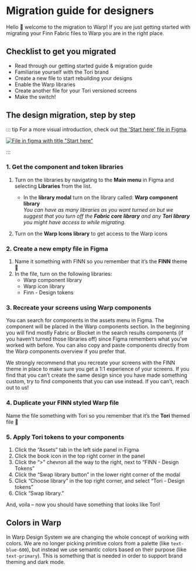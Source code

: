 # Migration guide for designers

Hello 👋 welcome to the migration to Warp! If you are just getting started with migrating your Finn Fabric files to Warp you are in the right place. 

## Checklist to get you migrated

- Read through our getting started guide & migration guide
- Familiarise yourself with the Tori brand
- Create a new file to start rebuilding your designs
- Enable the Warp libraries
- Create another file for your Tori versioned screens
- Make the switch!

## The design migration, step by step

::: tip
For a more visual introduction, check out [the 'Start here' file in Figma](https://www.figma.com/file/8q1w2m8ssGlrYTQUaehU0m/Start-here?type=design&node-id=25%3A687&t=luXVwdsaETcwMDnl-1).

[![File in figma with title "Start here" ](/figma-start-here.png)](https://www.figma.com/file/8q1w2m8ssGlrYTQUaehU0m/Start-here?type=design&node-id=25%3A687&t=luXVwdsaETcwMDnl-1)

:::

### 1. Get the component and token libraries

1. Turn on the libraries by navigating to the **Main menu** in Figma and selecting **Libraries** from the list.
    - In the **library modal** turn on the library called: **Warp component library** <br>
    *You can have as many libraries as you want turned on but we suggest that you turn off the **Fabric core library** and any **Tori library** you might have access to while migrating.*
        
2. Turn on the **Warp Icons library** to get access to the Warp icons

### 2. Create a new empty file in Figma

1. Name it something with FINN so you remember that it’s the **FINN** theme 🙂
2. In the file, turn on the following libraries:
    - Warp component library
    - Warp icon library
    - Finn - Design tokens

### 3. Recreate your screens using Warp components

You can search for components in the assets menu in Figma. The component will be placed in the Warp components section. In the beginning you will find mostly Fabric or Blocket in the search results components (if you haven’t turned those libraries off) since Figma remembers what you’ve worked with before. You can also copy and paste components directly from the Warp components overview if you prefer that.

We strongly recommend that you recreate your screens with the FINN theme in place to make sure you get a 1:1 experience of your screens. If you find that you can’t create the same design since you have made something custom, try to find components that you can use instead. If you can’t, reach out to us!

### 4. Duplicate your FINN styled Warp file

Name the file something with Tori so you remember that it’s the **Tori** themed file 👏

### 5. Apply Tori tokens to your components

1. Click the “Assets” tab in the left side panel in Figma
2. Click the book icon in the top right corner in the panel
3. Click the “>” chevron all the way to the right, next to “FINN - Design Tokens”
4. Click the “Swap library button” in the lower right corner of the modal
5. Click “Choose library” in the top right corner, and select “Tori - Design tokens”
6. Click “Swap library.”

And, voila – now you should have something that looks like Tori!

## Colors in Warp
In Warp Design System we are changing the whole concept of working with colors.
We are no longer picking primitive colors from a palette (like `text-blue-600`), but instead we use semantic colors based on their purpose (like `text-primary`).
This is something that is needed in order to support brand theming and dark mode.